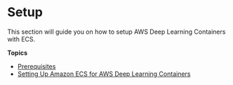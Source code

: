 # Setup<a name="deep-learning-containers-ecs-setup"></a>

This section will guide you on how to setup AWS Deep Learning Containers with ECS\.

**Topics**
+ [Prerequisites](deep-learning-containers-ecs-setup-prerequisites.md)
+ [Setting Up Amazon ECS for AWS Deep Learning Containers](deep-learning-containers-ecs-setting-up-ecs.md)